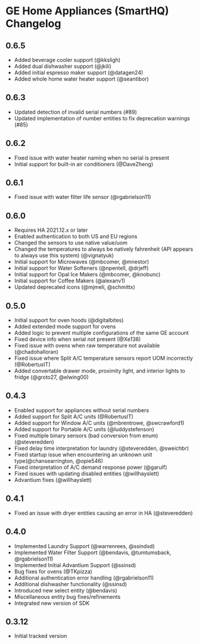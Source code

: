 
# GE Home Appliances (SmartHQ) Changelog

## 0.6.5

- Added beverage cooler support (@kksligh)
- Added dual dishwasher support (@jkili)
- Added initial espresso maker support (@datagen24)
- Added whole home water heater support (@seantibor)

## 0.6.3

- Updated detection of invalid serial numbers (#89)
- Updated implementation of number entities to fix deprecation warnings (#85)

## 0.6.2

- Fixed issue with water heater naming when no serial is present
- Initial support for built-in air conditioners (@DaveZheng)

## 0.6.1

- Fixed issue with water filter life sensor (@rgabrielson11)

## 0.6.0

- Requires HA 2021.12.x or later
- Enabled authentication to both US and EU regions
- Changed the sensors to use native value/uom
- Changed the temperatures to always be natively fahrenheit (API appears to always use this system) (@vignatyuk)
- Initial support for Microwaves (@mbcomer, @mnestor)
- Initial support for Water Softeners (@npentell, @drjeff)
- Initial support for Opal Ice Makers (@mbcomer, @knobunc)
- Initial support for Coffee Makers (@alexanv1)
- Updated deprecated icons (@mjmeli, @schmittx)

## 0.5.0

- Initial support for oven hoods (@digitalbites)
- Added extended mode support for ovens
- Added logic to prevent multiple configurations of the same GE account
- Fixed device info when serial not present (@Xe138)
- Fixed issue with ovens when raw temperature not available (@chadohalloran)
- Fixed issue where Split A/C temperature sensors report UOM incorrectly (@RobertusIT)
- Added convertable drawer mode, proximity light, and interior lights to fridge (@groto27, @elwing00)
## 0.4.3

- Enabled support for appliances without serial numbers
- Added support for Split A/C units (@RobertusIT)
- Added support for Window A/C units (@mbrentrowe, @swcrawford1)
- Added support for Portable A/C units (@luddystefenson)
- Fixed multiple binary sensors (bad conversion from enum) (@steveredden)
- Fixed delay time interpretation for laundry (@steveredden, @sweichbr)
- Fixed startup issue when encountering an unknown unit type(@chansearrington, @opie546)
- Fixed interpretation of A/C demand response power (@garulf)
- Fixed issues with updating disabled entities (@willhayslett)
- Advantium fixes (@willhayslett)

## 0.4.1

- Fixed an issue with dryer entities causing an error in HA (@steveredden)

## 0.4.0

- Implemented Laundry Support (@warrenrees, @ssindsd)
- Implemented Water Filter Support (@bendavis, @tumtumsback, @rgabrielson11)
- Implemented Initial Advantium Support (@ssinsd)
- Bug fixes for ovens (@TKpizza)
- Additional authentication error handling (@rgabrielson11)
- Additional dishwasher functionality (@ssinsd)
- Introduced new select entity (@bendavis)
- Miscellaneous entity bug fixes/refinements
- Integrated new version of SDK

## 0.3.12

- Initial tracked version
